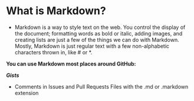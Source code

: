 
# What is Markdown?
- Markdown is a way to style text on the web. You control the display of the document; formatting words as bold or italic, adding images, and creating lists are just a few of the things we can do with Markdown. Mostly, Markdown is just regular text with a few non-alphabetic characters thrown in, like # or *.

**You can use Markdown most places around GitHub:**

***Gists***
- Comments in Issues and Pull Requests
Files with the .md or .markdown extension
